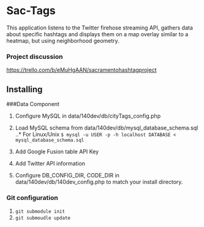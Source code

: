 # Sac-Tags

This application listens to the Twitter firehose streaming API, gathers data about specific hashtags and displays them on a map overlay similar to a heatmap, but using neighborhood geometry.

### Project discussion
https://trello.com/b/eMuHgAAN/sacramentohashtagproject

## Installing

###Data Component
1. Configure MySQL in data/140dev/db/cityTags_config.php

2. Load MySQL schema from data/140dev/db/mysql_database_schema.sql
..* For Linux/Unix
   ```$ mysql -u USER -p -h localhost DATABASE < mysql_database_schema.sql```

3. Add Google Fusion table API Key

4. Add Twitter API information

5. Configure DB_CONFIG_DIR, CODE_DIR in data/140dev/db/140dev_config.php to match your install directory.

### Git configuration
1. ```git submodule init```
2. ```git submoudle update```


